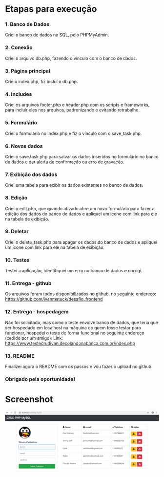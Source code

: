 # Etapas para execução
### 1. Banco de Dados
Criei o banco de dados no SQL, pelo PHPMyAdmin.
### 2. Conexão
Criei o arquivo db.php, fazendo o vínculo com o banco de dados.
### 3. Página principal
Crie o index.php, fiz incluí o db.php.
### 4. Includes
Criei os arquivos footer.php e header.php com os scripts e frameworks, para incluir eles nos arquivos, padronizando e evitando retrabalho.
### 5. Formulário
Criei o formulário no index.php e fiz o vínculo com o save_task.php.
### 6. Novos dados
Criei o save.task.php para salvar os dados inseridos no formulário no banco de dados e dar alerta de confirmação ou erro de gravação.
### 7. Exibição dos dados
Criei uma tabela para exibir os dados existentes no banco de dados.
### 8. Edição
Criei o edit.php, que quando ativado abre um novo formulário para fazer a edição dos dados do banco de dados e apliquei um ícone com link para ele na tabela de exibição.
### 9. Deletar
Criei o delete_task.php para apagar os dados do banco de dados e apliquei um ícone com link para ele na tabela de exibição.
### 10. Testes
Testei a aplicação, identifiquei um erro no banco de dados e corrigi.
### 11. Entrega - github
Os arquivos foram todos disponibilizados no github, no seguinte endereço: https://github.com/ivanmatuck/desafio_frontend
### 12. Entrega - hospedagem
Não foi solicitado, mas como o teste envolve banco de dados, que teria que ser hospedado em localhost na máquina de quem fosse testar para funcionar, hospedei o teste de forma funcional no seguinte endereço (cedido por um amigo): Link: https://www.testecrudivan.decolandonabanca.com.br/index.php
### 13. README
Finalizei agora o README com os passos e vou fazer o upload no github.

### Obrigado pela oportunidade!

# Screenshot
![](docs/screenshot.png)

